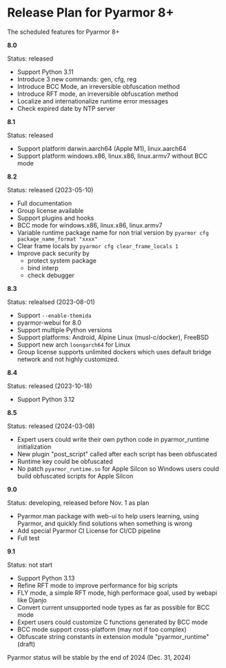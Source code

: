 # Release Plan for Pyarmor 8+

The scheduled features for Pyarmor 8+

**8.0**

Status: released

- Support Python 3.11
- Introduce 3 new commands: gen, cfg, reg
- Introduce BCC Mode, an irreversible obfuscation method
- Introduce RFT mode, an irreversible obfuscation method
- Localize and internationalize runtime error messages
- Check expired date by NTP server

**8.1**

Status: released

- Support platform darwin.aarch64 (Apple M1), linux.aarch64
- Support platform windows.x86, linux.x86, linux.armv7 without BCC mode

**8.2**

Status: released (2023-05-10)

- Full documentation
- Group license available
- Support plugins and hooks
- BCC mode for windows.x86, linux.x86, linux.armv7
- Variable runtime package name for non trial version by `pyarmor cfg package_name_format "xxxx"`
- Clear frame locals by `pyarmor cfg clear_frame_locals 1`
- Improve pack security by
  - protect system package
  - bind interp
  - check debugger

**8.3**

Status: relealsed (2023-08-01)

- Support `--enable-themida`
- pyarmor-webui for 8.0
- Support multiple Python versions
- Support platforms: Android, Alpine Linux (musl-c/docker), FreeBSD
- Support new arch `loongarch64` for Linux
- Group license supports unlimited dockers which uses default bridge network and not highly customized.

**8.4**

Status: released (2023-10-18)

- Support Python 3.12

**8.5**

Status: released (2024-03-08)

- Expert users could write their own python code in pyarmor_runtime initialization
- New plugin "post_script" called after each script has been obfuscated
- Runtime key could be obfuscated
- No patch `pyarmor_runtime.so` for Apple Silcon so Windows users could build obfuscated scripts for Apple Silcon

**9.0**

Status: developing, released before Nov. 1 as plan

- Pyarmor.man package with web-ui to help users learning, using Pyarmor, and quickly find solutions when something is wrong
- Add special Pyarmor CI License for CI/CD pipeline
- Full test

**9.1**

Status: not start

- Support Python 3.13
- Refine RFT mode to improve performance for big scripts
- FLY mode, a simple RFT mode, high performace goal, used by webapi like Djanjo
- Convert current unsupported node types as far as possible for BCC mode
- Expert users could customize C functions generated by BCC mode
- BCC mode support cross-platform (may not if too complex)
- Obfuscate string constants in extension module "pyarmor_runtime" (draft)

Pyarmor status will be stable by the end of 2024 (Dec. 31, 2024)
